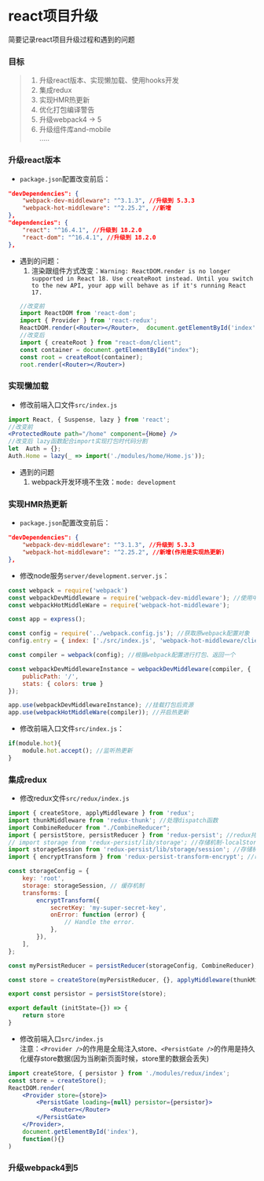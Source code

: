 # react项目升级
简要记录react项目升级过程和遇到的问题

### 目标
> 1. 升级react版本、实现懒加载、使用hooks开发
> 2. 集成redux 
> 3. 实现HMR热更新
> 4. 优化打包编译警告
> 5. 升级webpack4 → 5
> 6. 升级组件库and-mobile <br>
> .....

### 升级react版本
- `package.json`配置改变前后：
```json
"devDependencies": {
    "webpack-dev-middleware": "^3.1.3", //升级到 5.3.3
    "webpack-hot-middleware": "^2.25.2", //新增
},
"dependencies": {
    "react": "^16.4.1", //升级到 18.2.0
    "react-dom": "^16.4.1", //升级到 18.2.0
},
```
- 遇到的问题：<br>
    1. 渲染跟组件方式改变：`Warning: ReactDOM.render is no longer supported in React 18. Use createRoot instead. Until you switch to the new API, your app will behave as if it's running React 17.` 
    ```jsx
    //改变前
    import ReactDOM from 'react-dom';
    import { Provider } from 'react-redux';
    ReactDOM.render(<Router></Router>,  document.getElementById('index'), function(){ })
    //改变后
    import { createRoot } from "react-dom/client";
    const container = document.getElementById("index");
    const root = createRoot(container);
    root.render(<Router></Router>)
    ```
### 实现懒加载
- 修改前端入口文件`src/index.js`
```jsx
import React, { Suspense, lazy } from 'react';
//改变前
<ProtectedRoute path="/home" component={Home} />
//改变后 lazy函数配合import实现打包时代码分割
let  Auth = {};
Auth.Home = lazy(_ => import('./modules/home/Home.js'));
```
- 遇到的问题
    1. webpack开发环境不生效：`mode: development`

### 实现HMR热更新
- `package.json`配置改变前后：
```json
"devDependencies": {
    "webpack-dev-middleware": "^3.1.3", //升级到 5.3.3
    "webpack-hot-middleware": "^2.25.2", //新增(作用是实现热更新)
},
```
- 修改node服务`server/development.server.js`：
```js
const webpack = require('webpack')
const webpackDevMiddleware = require('webpack-dev-middleware'); //使用中间件部署前端静态资源
const webpackHotMiddleWare = require('webpack-hot-middleware');

const app = express();

const config = require('../webpack.config.js'); //获取原webpack配置对象
config.entry = { index: ['./src/index.js', 'webpack-hot-middleware/client?reload=true'] } //重写入口配置

const compiler = webpack(config); //根据webpack配置进行打包、返回一个

const webpackDevMiddlewareInstance = webpackDevMiddleware(compiler, {
    publicPath: '/',
    stats: { colors: true }
});

app.use(webpackDevMiddlewareInstance); //挂载打包后资源
app.use(webpackHotMiddleWare(compiler)); //开启热更新
```
- 修改前端入口文件`src/index.js`：
```js
if(module.hot){
    module.hot.accept(); //监听热更新
}
```

### 集成redux
- 修改redux文件`src/redux/index.js`
```js
import { createStore, applyMiddleware } from 'redux';
import thunkMiddleware from 'redux-thunk'; //处理dispatch函数
import CombineReducer from "./CombineReducer";
import { persistStore, persistReducer } from 'redux-persist'; //redux持久化存储
// import storage from 'redux-persist/lib/storage'; //存储机制-localStorage
import storageSession from 'redux-persist/lib/storage/session'; //存储机制-sessionStorage
import { encryptTransform } from 'redux-persist-transform-encrypt'; //redux数据加密

const storageConfig = {
    key: 'root',
    storage: storageSession, // 缓存机制
    transforms: [
        encryptTransform({
            secretKey: 'my-super-secret-key',
            onError: function (error) {
                // Handle the error.
            },
        }),
    ],
};

const myPersistReducer = persistReducer(storageConfig, CombineReducer);

const store = createStore(myPersistReducer, {}, applyMiddleware(thunkMiddleware))

export const persistor = persistStore(store);

export default (initState={}) => {
    return store
}
```
- 修改前端入口`src/index.js` <br>
注意：`<Provider />`的作用是全局注入store、`<PersistGate />`的作用是持久化缓存store数据(因为当刷新页面时候，store里的数据会丢失)
```jsx
import createStore, { persistor } from './modules/redux/index';
const store = createStore();
ReactDOM.render(
    <Provider store={store}>
        <PersistGate loading={null} persistor={persistor}>
            <Router></Router>
        </PersistGate>
    </Provider>,  
    document.getElementById('index'), 
    function(){}
)
```

### 升级webpack4到5




